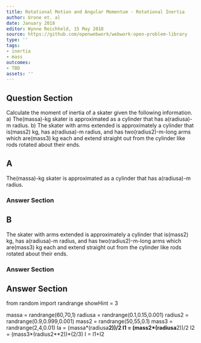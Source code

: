 ```yaml
---
title: Rotational Motion and Angular Momentum - Rotational Inertia
author: Urone et. al
date: January 2018
editor: Wynne Reichheld, 15 May 2018
source: https://github.com/openwebwork/webwork-open-problem-library
type: ''
tags:
- inertia
- mass
outcomes:
- TBD
assets: ''
---
```


## Question Section 

Calculate the moment of inertia of a skater given the following information. 
a) The(massa)-kg skater is approximated as a cylinder that has a(radiusa)-m radius.
b) The skater with arms extended is approximately a cylinder that is(mass2) kg, has a(radiusa)-m radius, and has two(radius2)-m-long arms which are(mass3) kg each and extend straight out from the cylinder like rods rotated about their ends.
## A
The(massa)-kg skater is approximated as a cylinder that has a(radiusa)-m radius.
### Answer Section
## B
The skater with arms extended is approximately a cylinder that is(mass2) kg, has a(radiusa)-m radius, and has two(radius2)-m-long arms which are(mass3) kg each and extend straight out from the cylinder like rods rotated about their ends.
### Answer Section


## Answer Section

from random import randrange
showHint = 3

massa = randrange(60,70,1)
radiusa = randrange(0.1,0.15,0.001)
radius2 = randrange(0.9,0.999,0.001)
mass2 = randrange(50,55,0.1)
mass3 = randrange(2,4,0.01)
Ia = (massa*(radiusa**2))/2
I1 = (mass2*(radiusa**2))/2
I2 = (mass3*(radius2**2))*(2/3)
I = I1+I2